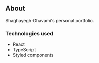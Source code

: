 ## About
Shaghayegh Ghavami's personal portfolio. 


### Technologies used
- React
- TypeScript
- Styled components
